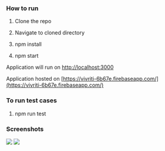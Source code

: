 
### How to run

1) Clone the repo

2) Navigate to cloned directory

3) npm install

4) npm start

Application will run on [http://localhost:3000](http://localhost:3000)

Application hosted on [https://vivriti-6b67e.firebaseapp.com/](https://vivriti-6b67e.firebaseapp.com/)

### To run test cases

1) npm run test

### Screenshots

<img src="https://github.com/scsiva1991/vivriti/blob/master/screenshot/Todo.png" />

<img src="https://github.com/scsiva1991/vivriti/blob/master/screenshot/GoodRead.png" />

